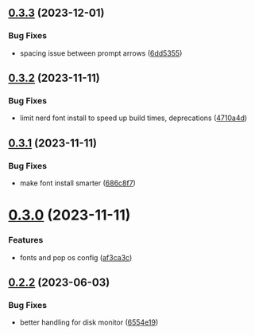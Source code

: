 ## [0.3.3](https://github.com/jmreicha/configs/compare/v0.3.2...v0.3.3) (2023-12-01)


### Bug Fixes

* spacing issue between prompt arrows ([6dd5355](https://github.com/jmreicha/configs/commit/6dd5355b0bd0462b6a493203ef48f5692ff9bef3))



## [0.3.2](https://github.com/jmreicha/configs/compare/v0.3.1...v0.3.2) (2023-11-11)


### Bug Fixes

* limit nerd font install to speed up build times, deprecations ([4710a4d](https://github.com/jmreicha/configs/commit/4710a4d6afb5c07c25a4d5281f28e01692057400))



## [0.3.1](https://github.com/jmreicha/configs/compare/v0.3.0...v0.3.1) (2023-11-11)


### Bug Fixes

* make font install smarter ([686c8f7](https://github.com/jmreicha/configs/commit/686c8f7540f9b56e7a4ebcd5cd9e73b1b27dac4a))



# [0.3.0](https://github.com/jmreicha/configs/compare/v0.2.2...v0.3.0) (2023-11-11)


### Features

* fonts and pop os config ([af3ca3c](https://github.com/jmreicha/configs/commit/af3ca3c31f96438b82ea37b7e2e8b9666a7e81c4))



## [0.2.2](https://github.com/jmreicha/configs/compare/v0.2.1...v0.2.2) (2023-06-03)


### Bug Fixes

* better handling for disk monitor ([6554e19](https://github.com/jmreicha/configs/commit/6554e19f533601e21e1f45647069851b5fffef67))




